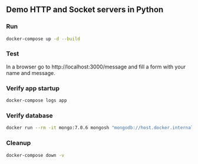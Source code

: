 ## Demo HTTP and Socket servers in Python

### Run

```bash
docker-compose up -d --build
```

### Test

In a browser go to http://localhost:3000/message and fill a form with your name and message.

### Verify app startup

```bash
docker-compose logs app
```

### Verify database

```bash
docker run --rm -it mongo:7.0.6 mongosh "mongodb://host.docker.internal:27017/homework" --eval "db.messages.find({}).pretty()"
```

### Cleanup

```bash
docker-compose down -v
```
